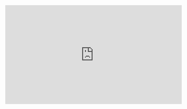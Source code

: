 <iframe width="560" height="315" src="https://www.youtube.com/embed/inUhw6L8ebA?si=na_grrb3wRBY_CoV" title="YouTube video player" frameborder="0" allow="accelerometer; autoplay; clipboard-write; encrypted-media; gyroscope; picture-in-picture; web-share" allowfullscreen></iframe>
